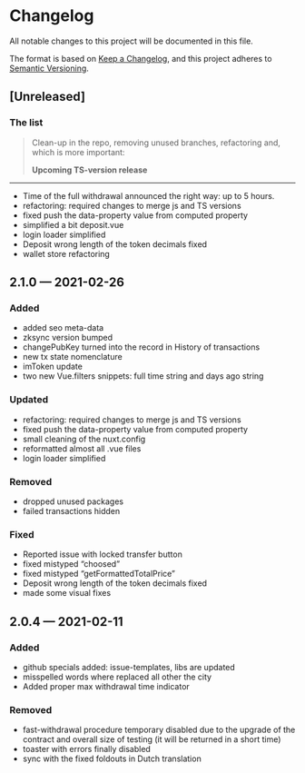 # Changelog

All notable changes to this project will be documented in this file.

The format is based on [Keep a Changelog](https://keepachangelog.com/en/1.0.0/),
and this project adheres to [Semantic Versioning](https://semver.org/spec/v2.0.0.html).

## [Unreleased]

### The list

> Clean-up in the repo, removing unused branches, refactoring and, which is more important:
> 
> **Upcoming TS-version release**

---
* Time of the full withdrawal announced the right way: up to 5 hours.
* refactoring: required changes to merge js and TS versions
* fixed push the data-property value from computed property
* simplified a bit deposit.vue
* login loader simplified
* Deposit wrong length of the token decimals fixed
* wallet store refactoring

## 2.1.0 — 2021-02-26

### Added

* added seo meta-data
* zksync version bumped
* changePubKey turned into the record in History of transactions 
* new tx state nomenclature
* imToken update
* two new Vue.filters snippets: full time string and days ago string

### Updated

* refactoring: required changes to merge js and TS versions
* fixed push the data-property value from computed property
* small cleaning of the nuxt.config
* reformatted almost all .vue files
* login loader simplified

### Removed

* dropped unused packages
* failed transactions hidden

### Fixed

* Reported issue with locked transfer button
* fixed mistyped “choosed”
* fixed mistyped “getFormattedTotalPrice”
* Deposit wrong length of the token decimals fixed
* made some visual fixes

## 2.0.4 — 2021-02-11

### Added

* github specials added: issue-templates, libs are updated
* misspelled words where replaced all other the city
* Added proper max withdrawal time indicator  

### Removed

- fast-withdrawal procedure temporary disabled due to the upgrade of the contract and overall size of testing (it will be returned in a short time)
- toaster with errors finally disabled
- sync with the fixed foldouts in Dutch translation
